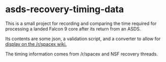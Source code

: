 # asds-recovery-timing-data

This is a small project for recording and comparing the time required for processing a landed Falcon 9 core after its return from an ASDS.

Its contents are some json, a validation script, and a converter to allow for [display on the /r/spacex wiki.](https://www.reddit.com/r/SpaceX/wiki/recovery_timing)

The timing information comes from /r/spacex and NSF recovery threads.

